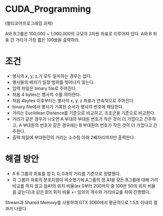 # CUDA_Programming
(멀티코어프로그래밍 과제)

A와 B그룹은 100,000 ~ 1,000,000의 규모의 3차원 좌표로 이루어져 있다. A와 B 좌표 간 거리가 가장 짧은 100쌍을 출력하라.

# 조건
- 병사의 x, y, z,가 모두 일치하는 경우는 없다.
- 병사들의 배치가 일정 범위를 벗어나지 않는다.
- 입력 파일은 binary file로 주어진다.
- 처음 4 bytes는 병사의 수를 의미한다.
- 처음 4bytes 이후부터는 병사의 x, y, z 좌표가 연속적으로 주어진다.
- binary file에서 병사가 기록된 순서가 병사의 번호에 해당한다.
- 거리는 Euclidean Distance를 기준으로 비교하고, 조조군을 기준으로 비교한다.
- 거리가 같은 경우가 나오면 A 부대의 부대원 번호가 작은 것이 더 가깝다고 간주하고, A 부대원의 번호가 같은 경우에는 B 부대원의 번호가 작은 것이 더 가깝다고 간주한다.
- 출력 파일에 부대원간의 거리는 소수점 아래 2째자리까지만 출력한다.


# 해결 방안
- A B 그룹의 좌표를 점 0, 0, 0과의 거리를 기준으로 정렬했다.
- 각 그룹의 좌표의 분포지점이 비슷했기에 A그룹의 점 A1을 모든 B그룹에 대해 거리비교를 하지 않고
  점A1의 위치 비율(ex 0부터 200까지 중 100은 50의 위치 비율을 갖는다)과 같은 B의 위치 비율 +- 임의의 개수와 거리비교를 하여 진행했다.

Stream과 Shared Memory를 사용하여 GTX 3060에서 평균적으로 1.5초 이내의 결과가 나왔다.
